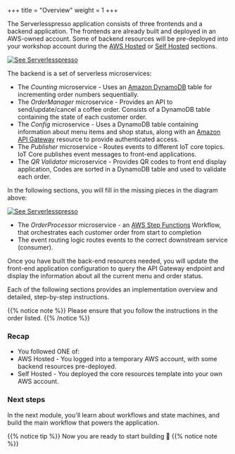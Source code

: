 +++
title = "Overview"
weight = 1
+++

The Serverlesspresso application consists of three frontends and a backend application. The frontends are already built and deployed in an AWS-owned account. Some of backend resources will be pre-deployed into your workshop account during the [AWS Hosted](/0-setup/1-aws-hosted.html) or [Self Hosted](/0-setup/1-self-hosted.html) sections.

[![See Serverlesspresso](/images/se-setup-overview4.png)](https://youtu.be/M6lPZCRCsyA)

The backend is a set of serverless microservices:

* The *Counting* microservice - Uses an [Amazon DynamoDB](https://aws.amazon.com/dynamodb) table for incrementing order numbers sequentially.
* The *OrderManager* microservice - Provides an API to send/update/cancel a coffee order. Consists of a DynamoDB table containing the state of each customer order.
* The *Config* microservice - Uses a DynamoDB table containing information about menu items and shop status, along with an [Amazon API Gateway](https://aws.amazon.com/apigateway) resource to provide authenticated access.
* The *Publisher* microservice - Routes events to different IoT core topics. IoT Core publishes event messages to front-end applications.
* The *QR Validator* microservice - Provides QR codes to front end display application, Codes are sorted in a DynamoDB table and used to validate each order.

In the following sections, you will fill in the missing pieces in the diagram above:

[![See Serverlesspresso](/images/se-setup-overview5.png)](https://youtu.be/M6lPZCRCsyA)

* The *OrderProcessor* microservice - an [AWS Step Functions](https://aws.amazon.com/stepfunctions) Workflow, that orchestrates each customer order from start to completion
* The event routing logic routes events to the correct downstream service (consumer).

Once you have built the back-end resources needed, you will update the front-end application configuration to query the API Gateway endpoint and display the information about all the current menu and order status.

Each of the following sections provides an implementation overview and detailed, step-by-step instructions.

{{% notice note %}}
Please ensure that you follow the instructions in the order listed.
{{% /notice %}}

### Recap

* You followed ONE of:
* AWS Hosted -  You logged into a temporary AWS account, with some backend resources pre-deployed.
* Self Hosted - You deployed the core resources template into your own AWS account.

### Next steps

In the next module, you'll learn about workflows and state machines, and build the main workflow that powers the application.

{{% notice tip %}}
Now you are ready to start building 👷
{{% notice note %}}
